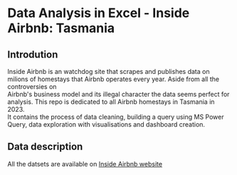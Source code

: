 # Data Analysis in Excel - Inside Airbnb: Tasmania
## Introdution
 Inside Airbnb is an watchdog site that scrapes and publishes data on milions of homestays that Airbnb operates every year. Aside from all the controversies on   
 Airbnb's business model and its illegal character the data seems perfect for analysis. This repo is dedicated to all Airbnb homestays in Tasmania in 2023.   
 It contains the process of data cleaning, building a query using MS Power Query, data exploration with visualisations and dashboard creation.
## Data description
 All the datsets are available on [Inside Airbnb website](http://insideairbnb.com/get-the-data)




								
   		
 
		


